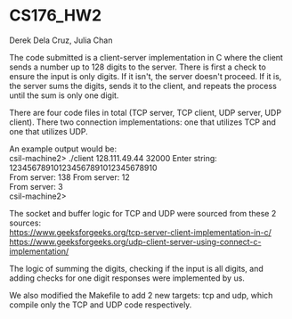 # CS176_HW2

Derek Dela Cruz, Julia Chan

The code submitted is a client-server implementation in C where the client sends a number up to 128 digits to the server. There is first a check to ensure the input is only digits. If it isn't, the server doesn't proceed. If it is, the server sums the digits, sends it to the client, and repeats the process until the sum is only one digit.

There are four code files in total (TCP server, TCP client, UDP server, UDP client). There two connection implementations: one that utilizes TCP and one that utilizes UDP.

An example output would be:  
csil-machine2> ./client 128.111.49.44 32000 
Enter string: 123456789101234567891012345678910  
From server: 138 
From server: 12  
From server: 3  
csil-machine2>  

The socket and buffer logic for TCP and UDP were sourced from these 2 sources:  
https://www.geeksforgeeks.org/tcp-server-client-implementation-in-c/ 
https://www.geeksforgeeks.org/udp-client-server-using-connect-c-implementation/ 

The logic of summing the digits, checking if the input is all digits, and adding checks for one digit responses were implemented by us.

We also modified the Makefile to add 2 new targets: tcp and udp, which compile only the TCP and UDP code respectively.
